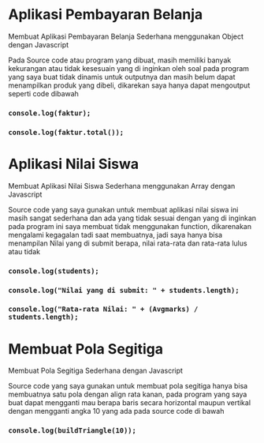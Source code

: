 # Aplikasi Pembayaran Belanja
Membuat Aplikasi Pembayaran Belanja Sederhana menggunakan Object dengan Javascript

Pada Source code atau program yang dibuat, masih memiliki banyak kekurangan atau tidak kesesuain yang di inginkan oleh soal
pada program yang saya buat tidak dinamis untuk outputnya dan masih belum dapat menampilkan produk yang dibeli, dikarekan
saya hanya dapat mengoutput seperti code dibawah

### `console.log(faktur); `
### `console.log(faktur.total()); `


# Aplikasi Nilai Siswa
Membuat Aplikasi Nilai Siswa Sederhana menggunakan Array dengan Javascript

Source code yang saya gunakan untuk membuat aplikasi nilai siswa ini masih sangat sederhana dan ada yang tidak sesuai dengan yang di inginkan
pada program ini saya membuat tidak menggunakan function, dikarenakan mengalami kegagalan tadi saat membuatnya, jadi saya hanya bisa menampilan
Nilai yang di submit berapa, nilai rata-rata dan rata-rata lulus atau tidak

### `console.log(students); `
### `console.log("Nilai yang di submit: " + students.length); `
### `console.log("Rata-rata Nilai: " + (Avgmarks) / students.length); `

# Membuat Pola Segitiga
Membuat Pola Segitiga Sederhana dengan Javascript

Source code yang saya gunakan untuk membuat pola segitiga hanya bisa membuatnya satu pola dengan align rata kanan, pada program yang saya buat
dapat mengganti mau berapa baris secara horizontal maupun vertikal dengan mengganti angka 10 yang ada pada source code di bawah

### `console.log(buildTriangle(10));`

